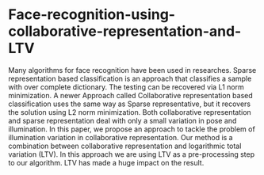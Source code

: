 # Face-recognition-using-collaborative-representation-and-LTV
Many algorithms for face recognition have been used in researches. Sparse representation based classification is an approach that classifies a sample with over complete dictionary. The testing can be recovered via L1 norm minimization. A newer Approach called Collaborative representation based classification uses the same way as Sparse representative, but it recovers the solution using L2 norm minimization. Both collaborative representation and sparse representation deal with only a small variation in pose and illumination. In this paper, we propose an approach to tackle the problem of illumination variation in collaborative representation. Our method is a combination between collaborative representation and logarithmic total variation (LTV). In this approach we are using LTV as a pre-processing step to our algorithm. LTV has made a huge impact on the result.
